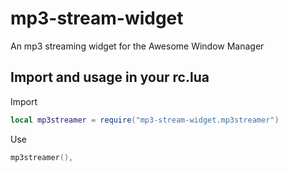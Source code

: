 # mp3-stream-widget
An mp3 streaming widget for the Awesome Window Manager

## Import and usage in your rc.lua
Import
```Lua
local mp3streamer = require("mp3-stream-widget.mp3streamer")
```
Use
```Lua
mp3streamer(),
```

